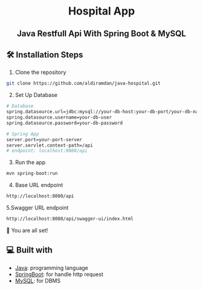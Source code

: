 <h1 align="center">
  Hospital App
</h1>
<h2 align="center">
  Java Restfull Api With Spring Boot & MySQL
</h2>

## 🛠️ Installation Steps

1. Clone the repository

```bash
git clone https://github.com/aldiramdan/java-hospital.git
```

2. Set Up Database

```sh
# Database
spring.datasource.url=jdbc:mysql://your-db-host:your-db-port/your-db-name
spring.datasource.username=your-db-user
spring.datasource.password=your-db-password

# Spring App
server.port=your-port-server
server.servlet.context-path=/api
# endpoint: localhost:8080/api
```

3. Run the app

```bash
mvn spring-boot:run
```

4. Base URL endpoint

```sh
http://localhost:8080/api
```

5.Swagger URL endpoint

```sh
http://localhost:8080/api/swagger-ui/index.html
```

🌟 You are all set!

## 💻 Built with

- [Java](https://www.java.com/en/): programming language
- [SpringBoot](https://start.spring.io/): for handle http request
- [MySQL](https://www.mysql.com/): for DBMS
